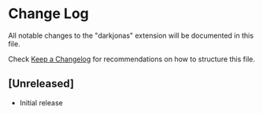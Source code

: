 # Change Log

All notable changes to the "darkjonas" extension will be documented in this file.

Check [Keep a Changelog](http://keepachangelog.com/) for recommendations on how to structure this file.

## [Unreleased]

- Initial release
